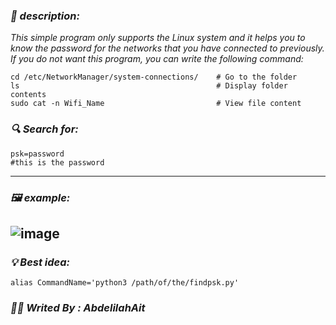 ### _📃 description:_
_This simple program only supports the Linux system and it helps you to know the password for the networks that you have connected to previously. If you do not want this program, you can write the following command:_

```
cd /etc/NetworkManager/system-connections/    # Go to the folder
ls                                            # Display folder contents
sudo cat -n Wifi_Name                         # View file content
```
### _🔍 Search for:_
```
psk=password
#this is the password
```
---
### _🖼️ example:_
![image](https://github.com/user-attachments/assets/da07d786-1e1b-45ea-9aa2-b8f81ee848ed)
---
### _💡 Best idea:_
```
alias CommandName='python3 /path/of/the/findpsk.py'
```
### _👨‍💻 Writed By : AbdelilahAit_
